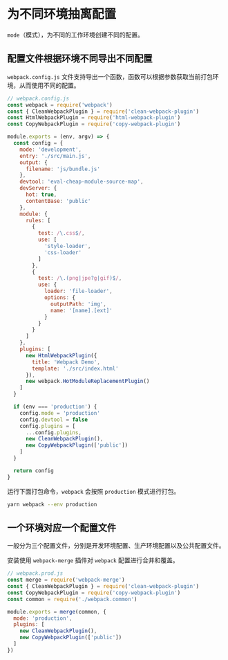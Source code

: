 # 为不同环境抽离配置

`mode`（模式），为不同的工作环境创建不同的配置。

## 配置文件根据环境不同导出不同配置

`webpack.config.js` 文件支持导出一个函数，函数可以根据参数获取当前打包环境，从而使用不同的配置。

```javascript
// webpack.config.js
const webpack = require('webpack')
const { CleanWebpackPlugin } = require('clean-webpack-plugin')
const HtmlWebpackPlugin = require('html-webpack-plugin')
const CopyWebpackPlugin = require('copy-webpack-plugin')

module.exports = (env, argv) => {
  const config = {
    mode: 'development',
    entry: './src/main.js',
    output: {
      filename: 'js/bundle.js'
    },
    devtool: 'eval-cheap-module-source-map',
    devServer: {
      hot: true,
      contentBase: 'public'
    },
    module: {
      rules: [
        {
          test: /\.css$/,
          use: [
            'style-loader',
            'css-loader'
          ]
        },
        {
          test: /\.(png|jpe?g|gif)$/,
          use: {
            loader: 'file-loader',
            options: {
              outputPath: 'img',
              name: '[name].[ext]'
            }
          }
        }
      ]
    },
    plugins: [
      new HtmlWebpackPlugin({
        title: 'Webpack Demo',
        template: './src/index.html'
      }),
      new webpack.HotModuleReplacementPlugin()
    ]
  }

  if (env === 'production') {
    config.mode = 'production'
    config.devtool = false
    config.plugins = [
      ...config.plugins,
      new CleanWebpackPlugin(),
      new CopyWebpackPlugin(['public'])
    ]
  }

  return config
}
```

运行下面打包命令，`webpack` 会按照 `production` 模式进行打包。

```bash
yarn webpack --env production
```

## 一个环境对应一个配置文件

一般分为三个配置文件，分别是开发环境配置、生产环境配置以及公共配置文件。

安装使用 `webpack-merge` 插件对 `webpack` 配置进行合并和覆盖。

```javascript
// webpack.prod.js
const merge = require('webpack-merge')
const { CleanWebpackPlugin } = require('clean-webpack-plugin')
const CopyWebpackPlugin = require('copy-webpack-plugin')
const common = require('./webpack.common')

module.exports = merge(common, {
  mode: 'production',
  plugins: [
    new CleanWebpackPlugin(),
    new CopyWebpackPlugin(['public'])
  ]
})
```
